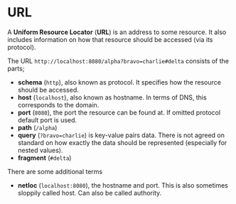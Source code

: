 # URL

A **Uniform Resource Locator** (**URL**) is an address to some resource. It also
includes information on how that resource should be accessed (via its protocol).

The URL `http://localhost:8080/alpha?bravo=charlie#delta` consists of the parts;

- **schema** (`http`), also known as protocol. It specifies how the resource
  should be accessed.
- **host** (`localhost`), also known as hostname. In terms of DNS, this
  corresponds to the domain.
- **port** (`8080`), the port the resource can be found at. If omitted protocol
  default port is used.
- **path** (`/alpha`)
- **query** (`?bravo=charlie`) is key-value pairs data. There is not agreed on
  standard on how exactly the data should be represented (especially for nested
  values).
- **fragment** (`#delta`)

There are some additional terms

- **netloc** (`localhost:8080`), the hostname and port. This is also sometimes
  sloppily called host. Can also be called authority.

